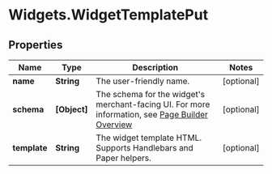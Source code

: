 # Widgets.WidgetTemplatePut

## Properties
Name | Type | Description | Notes
------------ | ------------- | ------------- | -------------
**name** | **String** | The user-friendly name. | [optional] 
**schema** | **[Object]** | The schema for the widget&#x27;s merchant-facing UI. For more information, see [Page Builder Overview](https://developer.bigcommerce.com/stencil-docs/page-builder/page-builder-overview)  | [optional] 
**template** | **String** | The widget template HTML. Supports Handlebars and Paper helpers. | [optional] 
